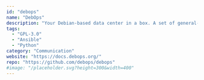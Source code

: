 ```yaml
---
id: "debops"
name: "DebOps"
description: "Your Debian-based data center in a box. A set of general-purpose Ansible roles that can be used to manage Debian or Ubuntu hosts."
tags:
  - "GPL-3.0"
  - "Ansible"
  - "Python"
category: "Communication"
website: "https://docs.debops.org/"
repo: "https://github.com/debops/debops"
#image: "/placeholder.svg?height=300&width=400"
---
```


